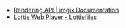 - [Rendering API | imgix Documentation](https://docs.imgix.com/apis/rendering)
- [Lottie Web Player - Lottiefiles](https://lottiefiles.com/web-player)
